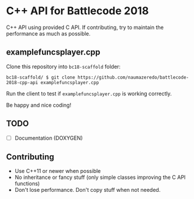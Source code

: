 # C++ API for Battlecode 2018

C++ API using provided C API.
If contributing, try to maintain the performance as much as possible.

## examplefuncsplayer.cpp

Clone this repository into `bc18-scaffold` folder:

```
bc18-scaffold/ $ git clone https://github.com/naumazeredo/battlecode-2018-cpp-api examplefuncsplayer.cpp
```

Run the client to test if `examplefuncsplayer.cpp` is working correctly.

Be happy and nice coding!

## TODO

- [ ] Documentation (DOXYGEN)

## Contributing

- Use C++11 or newer when possible
- No inheritance or fancy stuff (only simple classes improving the C API
    functions)
- Don't lose performance. Don't copy stuff when not needed.
